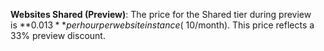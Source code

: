**Websites Shared (Preview)**: The price for the Shared tier during preview is **$0.013** per hour per website instance (~$10/month). This price reflects a 33% preview discount.